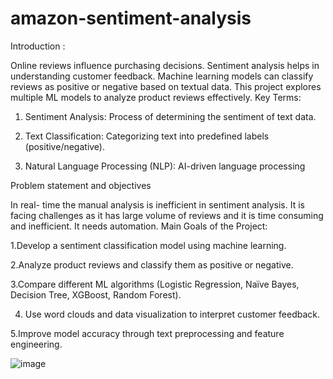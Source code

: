 # amazon-sentiment-analysis
Introduction :

Online reviews influence purchasing decisions. 
Sentiment analysis helps in understanding customer feedback. 
Machine learning models can classify reviews as positive or negative based on textual data. 
This project explores multiple ML models to analyze product reviews effectively. 
Key Terms: 

1. Sentiment Analysis: Process of determining the sentiment of text data. 

2. Text Classification: Categorizing text into predefined labels (positive/negative). 

3. Natural Language Processing (NLP): AI-driven language processing 
 
Problem statement and objectives 

In real- time the manual analysis is inefficient in sentiment analysis. It is facing challenges as 
it has large volume of reviews and it is time consuming and inefficient.  It needs automation. 
Main Goals of the Project: 

1.Develop a sentiment classification model using machine learning. 

2.Analyze product reviews and classify them as positive or negative. 

3.Compare different ML algorithms (Logistic Regression, Naïve Bayes, Decision Tree, 
XGBoost, Random Forest). 

4. Use word clouds and data visualization to interpret customer feedback.
   
5.Improve model accuracy through text preprocessing and feature engineering.

![image](https://github.com/user-attachments/assets/42fc2e4c-62b8-4695-8554-455da9353488)



